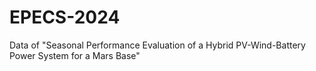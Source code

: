 # EPECS-2024
Data of "Seasonal Performance Evaluation of a Hybrid PV-Wind-Battery Power System for a Mars Base"
